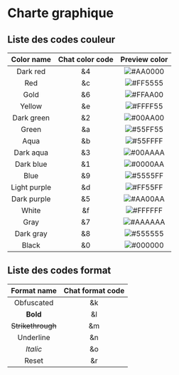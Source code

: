 # Charte graphique
## Liste des codes couleur

| Color name  | Chat color code | Preview color                                            |
| :---------: |:---------------:| :-------------------------------------------------------:|
| Dark red    | &4              | ![#AA0000](https://placehold.it/15/AA0000/000000?text=+) |
| Red         | &c              | ![#FF5555](https://placehold.it/15/FF5555/000000?text=+) |
| Gold        | &6              | ![#FFAA00](https://placehold.it/15/FFAA00/000000?text=+) |
| Yellow      | &e              | ![#FFFF55](https://placehold.it/15/FFFF55/000000?text=+) |
| Dark green  | &2              | ![#00AA00](https://placehold.it/15/00AA00/000000?text=+) |
| Green       | &a              | ![#55FF55](https://placehold.it/15/00AA00/000000?text=+) |
| Aqua        | &b              | ![#55FFFF](https://placehold.it/15/55FFFF/000000?text=+) |
| Dark aqua   | &3              | ![#00AAAA](https://placehold.it/15/00AAAA/000000?text=+) |
| Dark blue   | &1              | ![#0000AA](https://placehold.it/15/0000AA/000000?text=+) |
| Blue        | &9              | ![#5555FF](https://placehold.it/15/5555FF/000000?text=+) |
| Light purple| &d              | ![#FF55FF](https://placehold.it/15/FF55FF/000000?text=+) |
| Dark purple | &5              | ![#AA00AA](https://placehold.it/15/AA00AA/000000?text=+) |
| White       | &f              | ![#FFFFFF](https://placehold.it/15/FFFFFF/000000?text=+) |
| Gray        | &7              | ![#AAAAAA](https://placehold.it/15/AAAAAA/000000?text=+) |
| Dark gray   | &8              | ![#555555](https://placehold.it/15/555555/000000?text=+) |
| Black       | &0              | ![#000000](https://placehold.it/15/000000/000000?text=+) |

## Liste des codes format
| Format name   | Chat format code |
| :-----------: |:----------------:|
| Obfuscated    | &k               |
| **Bold**          | &l               |
| ~~Strikethrough~~ | &m               |
| Underline     | &n               |
| *Italic*        | &o               |
| Reset         | &r               |
